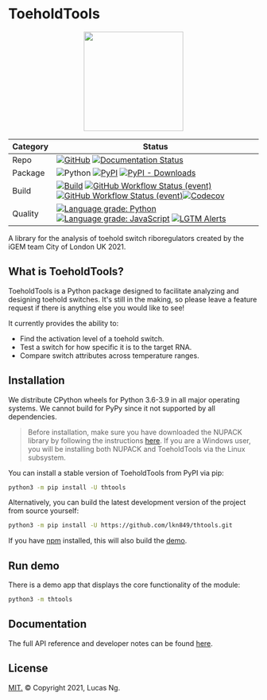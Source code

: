 # ToeholdTools

<p align="center">
  <img width="200wv" src="https://raw.githubusercontent.com/lkn849/thtools/master/src/thtools/app/web/favicon.svg" />
</p>

| Category | Status                                                                                                                                                                                                                                                                                                                                                                                                                                                                                                                                                                                                                                                                                                                                                                              |
|----------|-------------------------------------------------------------------------------------------------------------------------------------------------------------------------------------------------------------------------------------------------------------------------------------------------------------------------------------------------------------------------------------------------------------------------------------------------------------------------------------------------------------------------------------------------------------------------------------------------------------------------------------------------------------------------------------------------------------------------------------------------------------------------------------|
| Repo     | [![GitHub](https://img.shields.io/github/license/lkn849/thtools?style=for-the-badge)](https://github.com/lkn849/thtools/blob/master/LICENSE) [![Documentation Status](https://img.shields.io/readthedocs/thtools?style=for-the-badge&logo=readthedocs&logoColor=white)](https://thtools.readthedocs.io/)                                                                                                                                                                                                                                                                                                                                                                                                                                                                            |
| Package  | ![Python](https://img.shields.io/pypi/pyversions/thtools?style=for-the-badge&logo=python&logoColor=white) [![PyPI](https://img.shields.io/pypi/v/thtools?style=for-the-badge&logo=pypi&logoColor=white)](https://pypi.org/project/thtools/) [![PyPI - Downloads](https://img.shields.io/pypi/dm/thtools?style=for-the-badge&logo=pypi&logoColor=white)](https://pypistats.org/packages/thtools)                                                                                                                                                                                                                                                                                                                                                                                     |
| Build    | [![Build](https://img.shields.io/github/workflow/status/lkn849/thtools/Build?style=for-the-badge&logo=github)](https://github.com/lkn849/thtools/actions/workflows/autowheel.yml) [![GitHub Workflow Status (event)](https://img.shields.io/github/workflow/status/lkn849/thtools/App?label=app&style=for-the-badge&logo=github)](https://github.com/lkn849/thtools/actions/workflows/autoapp.yml) [![GitHub Workflow Status (event)](https://img.shields.io/github/workflow/status/lkn849/thtools/Test?label=tests&style=for-the-badge&logo=github)](https://github.com/lkn849/thtools/actions/workflows/autotest.yml)[![Codecov](https://img.shields.io/codecov/c/github/lkn849/thtools?style=for-the-badge&logo=codecov&logoColor=white&label=codecov)](https://codecov.io/gh/lkn849/thtools/) |
| Quality  | [![Language grade: Python](https://img.shields.io/lgtm/grade/python/g/lkn849/thtools.svg?logo=lgtm&style=for-the-badge)](https://lgtm.com/projects/g/lkn849/thtools/context:python) [![Language grade: JavaScript](https://img.shields.io/lgtm/grade/javascript/g/lkn849/thtools.svg?logo=lgtm&style=for-the-badge)](https://lgtm.com/projects/g/lkn849/thtools/context:javascript) [![LGTM Alerts](https://img.shields.io/lgtm/alerts/github/lkn849/thtools?label=lgtm%20alerts&style=for-the-badge&logo=lgtm)](https://lgtm.com/projects/g/lkn849/thtools/)                                                                                                                                                                                                                       |

A library for the analysis of toehold switch riboregulators created by the iGEM team City of London UK 2021.
## What is ToeholdTools?
ToeholdTools is a Python package designed to facilitate analyzing and designing toehold switches.
It's still in the making, so please leave a feature request
if there is anything else you would like to see!

It currently provides the ability to:
- Find the activation level of a toehold switch.
- Test a switch for how specific it is to the target RNA.
- Compare switch attributes across temperature ranges.
## Installation
We distribute CPython wheels for Python 3.6-3.9 in all major operating systems.
We cannot build for PyPy since it not supported by all dependencies.

>Before installation, make sure you have downloaded the NUPACK library by following the instructions
[here](https://piercelab-caltech.github.io/nupack-docs/start/#installation-requirements).
>If you are a Windows user, you will be installing both NUPACK and ToeholdTools via the Linux subsystem.

You can install a stable version of ToeholdTools from PyPI via pip:
```bash
python3 -m pip install -U thtools
```

Alternatively, you can build the latest development version of the project from source yourself:
```bash
python3 -m pip install -U https://github.com/lkn849/thtools.git
```
If you have [npm](https://nodejs.org/en/download/) installed, this will also build the [demo](#run-demo).

## Run demo
There is a demo app that displays the core functionality of the module:
```bash
python3 -m thtools
```

## Documentation
The full API reference and developer notes can be found [here](https://thtools.readthedocs.io).

## License
[MIT.](https://github.com/lkn849/thtools/blob/master/LICENSE) © Copyright 2021, Lucas Ng.